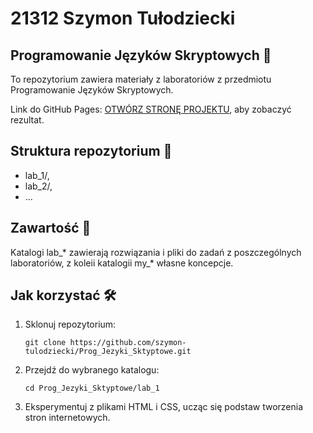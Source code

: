 # 21312 Szymon Tułodziecki

## Programowanie Języków Skryptowych 📜

To repozytorium zawiera materiały z laboratoriów z przedmiotu Programowanie Języków Skryptowych.

Link do GitHub Pages: [OTWÓRZ STRONĘ PROJEKTU](https://szymon-tulodziecki.github.io/Prog_Jezyki_Skryptowe/), aby zobaczyć rezultat.

## Struktura repozytorium 📂

- lab_1/,
- lab_2/,
- ...

## Zawartość 📁

Katalogi lab_* zawierają rozwiązania i pliki do zadań z poszczególnych laboratoriów, z koleii katalogii my_* własne koncepcje. 


## Jak korzystać 🛠️

1. Sklonuj repozytorium:
   ```
   git clone https://github.com/szymon-tulodziecki/Prog_Jezyki_Sktyptowe.git
   ```
2. Przejdź do wybranego katalogu:
   ```
   cd Prog_Jezyki_Sktyptowe/lab_1
   ```
3. Eksperymentuj z plikami HTML i CSS, ucząc się podstaw tworzenia stron internetowych.

